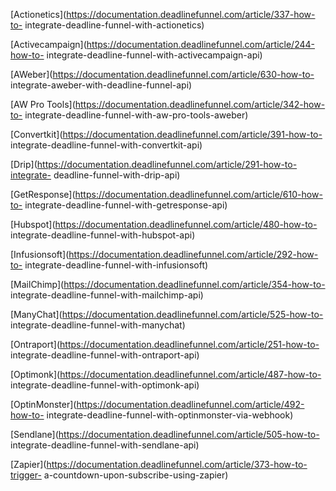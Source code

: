 [Actionetics](https://documentation.deadlinefunnel.com/article/337-how-to-
integrate-deadline-funnel-with-actionetics)

[Activecampaign](https://documentation.deadlinefunnel.com/article/244-how-to-
integrate-deadline-funnel-with-activecampaign-api)

[AWeber](https://documentation.deadlinefunnel.com/article/630-how-to-
integrate-aweber-with-deadline-funnel-api)

[AW Pro Tools](https://documentation.deadlinefunnel.com/article/342-how-to-
integrate-deadline-funnel-with-aw-pro-tools-aweber)

[Convertkit](https://documentation.deadlinefunnel.com/article/391-how-to-
integrate-deadline-funnel-with-convertkit-api)

[Drip](https://documentation.deadlinefunnel.com/article/291-how-to-integrate-
deadline-funnel-with-drip-api)

[GetResponse](https://documentation.deadlinefunnel.com/article/610-how-to-
integrate-deadline-funnel-with-getresponse-api)

[Hubspot](https://documentation.deadlinefunnel.com/article/480-how-to-
integrate-deadline-funnel-with-hubspot-api)

[Infusionsoft](https://documentation.deadlinefunnel.com/article/292-how-to-
integrate-deadline-funnel-with-infusionsoft)

[MailChimp](https://documentation.deadlinefunnel.com/article/354-how-to-
integrate-deadline-funnel-with-mailchimp-api)

[ManyChat](https://documentation.deadlinefunnel.com/article/525-how-to-
integrate-deadline-funnel-with-manychat)

[Ontraport](https://documentation.deadlinefunnel.com/article/251-how-to-
integrate-deadline-funnel-with-ontraport-api)

[Optimonk](https://documentation.deadlinefunnel.com/article/487-how-to-
integrate-deadline-funnel-with-optimonk-api)

[OptinMonster](https://documentation.deadlinefunnel.com/article/492-how-to-
integrate-deadline-funnel-with-optinmonster-via-webhook)

[Sendlane](https://documentation.deadlinefunnel.com/article/505-how-to-
integrate-deadline-funnel-with-sendlane-api)

[Zapier](https://documentation.deadlinefunnel.com/article/373-how-to-trigger-
a-countdown-upon-subscribe-using-zapier)

